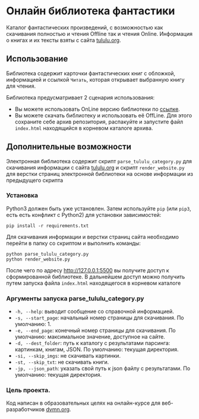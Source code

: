 # Онлайн библиотека фантастики

Каталог фантастических произведений, с возможностью как скачивания полностью и чтения Offline так и чтения Online.
Информация о книгах и их тексты взяты с сайта [tululu.org](https://tululu.org).

## Использование

Библиотека содержит карточки фантастических книг с обложкой, информацией и ссылкой `Читать`, которая открывает выбранную книгу для чтения. 

Библиотека предусматривает 2 сценария использования:
- Вы можете использовать OnLine версию библиотеки по [ссылке](https://alexandrvk.github.io/OnLineLibraryParsing).
- Вы можете скачать библиотеку и использовать её OffLine. Для этого сохраните себе архив репозитория, распакуйте и запустите файл `index.html` находящийся в корневом каталоге архива. 

## Дополнительные возможности
Электронная библиотека содержит скрипт `parse_tululu_category.py`  для скачивания информации с сайта [tululu.org](https://tululu.org) и скрипт `render_website.py` для верстки страниц электронной библиотеки на основе информации из предыдущего скрипта

### Установка

Python3 должен быть уже установлен. 
Затем используйте `pip` (или `pip3`, есть есть конфликт с Python2) для установки зависимостей:
```
pip install -r requirements.txt
```
Для скачивания информации и верстки страниц сайта необходимо перейти в папку со скриптом и выполнить команды:
```
python parse_tululu_category.py 
python render_website.py
```
После чего по адресу http://127.0.0.1:5500 вы получите доступ к сформированной библиотеке. В дальнейшем доступ можно получить путем запуска файла `index.html` находящегося в корневом каталоге 

### Аргументы запуска parse_tululu_category.py

- `-h, --help`: выводит сообщение со справочной информацией.
- `-s, --start_page`: начальный номер страницы для скачивания. По умолчанию: 1.
- `-e, --end_page`: конечный номер страницы для скачивания. По умолчанию: максимальное значение, доступное на сайте.
- `-d, --dest_folder`: путь к каталогу с результатами парсинга: картинкам, книгам, JSON. По умолчанию: текущая директория.
- `-si, --skip_imgs`: не скачивать картинки.
- `-st, --skip_txt`: не скачивать книги.
- `-jp, --json_path`: указать свой путь к json файлу с результатами. По умолчанию: текущая директория.


### Цель проекта.

Код написан в образовательных целях на онлайн-курсе для веб-разработчиков [dvmn.org](https://dvmn.org/).